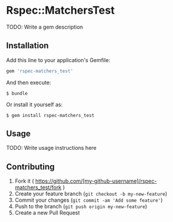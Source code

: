 # Rspec::MatchersTest

TODO: Write a gem description

## Installation

Add this line to your application's Gemfile:

```ruby
gem 'rspec-matchers_test'
```

And then execute:

    $ bundle

Or install it yourself as:

    $ gem install rspec-matchers_test

## Usage

TODO: Write usage instructions here

## Contributing

1. Fork it ( https://github.com/[my-github-username]/rspec-matchers_test/fork )
2. Create your feature branch (`git checkout -b my-new-feature`)
3. Commit your changes (`git commit -am 'Add some feature'`)
4. Push to the branch (`git push origin my-new-feature`)
5. Create a new Pull Request
